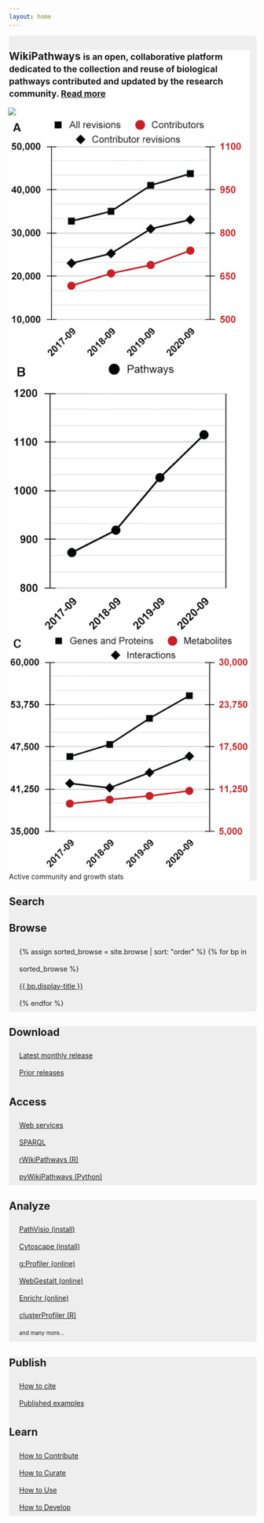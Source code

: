```yaml
---
layout: home
---
```

<div class="container">
  <div class="row gy-6 py-3" style="display:flex; flex-wrap: wrap;">
    <div class="col" style="display:flex;">
      <div class="bg-gradient p-3" style="background-color: #eeeeee;">
        <div class="container">
          <div class="row" style="margin-right: 13px; background-color: #ffffff;">
            <div class="col-7" >
              <h2>WikiPathways <small class="text-muted">is an open, collaborative platform dedicated to the collection and reuse of biological pathways contributed and updated by the research community. <a href="/about.html">Read more</a></small></h2>
            </div>
            <div class="col-4 text-right align-self-center" style="padding-left:0px; margin-left:-2px;">
              <img src="https://upload.wikimedia.org/wikipedia/commons/3/34/Wplogo_500.png"
              width="150px">
            </div>
          </div>
        </div>
      </div>
    </div>
    <div class="col" style="display:flex;">
      <div class="bg-gradient p-3" style="background-color: #eeeeee;">
        <div class="container">
          <div class="row py-3" style="margin-right: 13px; background-color: #ffffff;">
            <div class="col-3 text-center" >
              <img src="/assets/img/stats-figure-1.jpg"/>
            </div>
            <div class="col-3 text-center" >
              <img src="/assets/img/stats-figure-2.jpg"/>
            </div>
            <div class="col-3 text-center" >
              <img src="/assets/img/stats-figure-3.jpg"/>
            </div>            
          </div>
          <div class="row" style="margin-right: 13px; background-color: #ffffff;">
            <div class="col-11 text-center" >
              Active community and growth stats
            </div>
          </div>
        </div>
      </div>
    </div>
  </div>
  <div class="row gy-6 py-3 text-center" >
    <div class="col">
      <div class="bg-gradient p-3" style="background-color: #eeeeee;">
      <h2>Search</h2>
      <div id="blue-searchbox">
   <script> 
	 (function() {
	   var gcse = document.createElement("script");
	   gcse.type = "text/javascript";
	   gcse.async = true;
	   gcse.src = "https://cse.google.com/cse.js?cx=c1b9a23fc5f2875e3";
	   var s = document.getElementsByTagName("script")[0];
	   s.parentNode.insertBefore(gcse, s);
	 })();
	 window.onload = function()
	 { 
	   var searchBox1 =  document.getElementById("gsc-i-id1");
	   searchBox1.placeholder=" ";
	   searchBox1.title="Search WikiPathways"; 
	   var searchBox2 =  document.getElementById("gsc-i-id2");
	   searchBox2.placeholder=" e.g., AKT1 or cancer";
	   searchBox2.title="Search WikiPathways"; 
	 }
   </script>
   <gcse:search></gcse:search>
</div>
      <h2>Browse</h2>
      <ul style="list-style: none; margin-left:-3px; line-height:250%;">
      {% assign sorted_browse = site.browse | sort: "order" %} 
      {% for bp in sorted_browse %}
        <li><a class="btn btn-sm btn-pill {{bp.btn-class}}" href="{{bp.url}}"> {{ bp.display-title }}</a></li>
      {% endfor %}
      </ul>
      </div>
    </div> 
    <div class="col">
      <div class="bg-gradient p-3" style="background-color: #eeeeee;">
      <h2>Download</h2>
      <ul style="list-style: none; margin-left:-3px; line-height:250%;">
      <li> <a class="btn btn-sm btn-pill btn-outline-warning" href="https://data.wikipathways.org/current/" target="_blank">Latest monthly release </a></li>
      <li> <a class="btn btn-sm btn-pill btn-outline-warning" href="https://data.wikipathways.org" target="_blank">Prior releases </a></li>
      </ul>
      <h2>Access</h2>
      <ul style="list-style: none; margin-left:-3px; line-height:250%;">
      <li> <a class="btn btn-sm btn-pill btn-outline-warning" href="https://webservice.wikipathways.org" title="WikiPathways webservice API" target="_blank">Web services </a></li>
      <li><a class="btn btn-sm btn-pill btn-outline-warning" href="https://sparql.wikipathways.org" title="SPARQL endpoint for WikiPathways RDF" target="_blank">SPARQL</a></li>
      <li><a class="btn btn-sm btn-pill btn-outline-warning" href="https://bioconductor.org/packages/rWikiPathways/" title="R package for the WikiPathways webservice API" target="_blank">
      rWikiPathways (R) </a></li>
      <li><a class="btn btn-sm btn-pill btn-outline-warning" href="hhttps://github.com/kozo2/pywikipathways" title="Python client package for the WikiPathways webservice API" target="_blank">
      pyWikiPathways (Python) </a></li>
      </ul>
      </div>
    </div>
    <div class="col">
      <div class="bg-gradient p-3" style="background-color: #eeeeee;">
      <h2>Analyze</h2>
      <ul style="list-style: none; margin-left:-3px; line-height:250%;">
      <li><a class="btn btn-sm btn-pill btn-outline-warning" href="https://pathvisio.org/" 
      title="PathVisio is a free open-source pathway analysis and drawing software which allows drawing, editing, and analyzing biological pathways." target="_blank">
      PathVisio (install)</a></li>
      <li><a class="btn btn-sm btn-pill btn-outline-warning" href="http://apps.cytoscape.org/apps/wikipathways" 
      title="Cytoscape is an open source software platform for visualizing complex-networks and integrating these with any type of attribute data." target="_blank">
      Cytoscape (install)</a></li>
      <li><a class="btn btn-sm btn-pill btn-outline-warning" href="https://biit.cs.ut.ee/gprofiler/gost" title="g:Profiler is a public web server for characterising and manipulating gene lists." target="_blank">
      g:Profiler (online)</a></li>
      <li><a class="btn btn-sm btn-pill btn-outline-warning" href="https://www.webgestalt.org/" title="WebGestalt is designed for functional genomic, proteomic and large-scale genetic studies from which large number of gene lists." target="_blank">
      WebGestalt (online)</a></li>
      <li><a class="btn btn-sm btn-pill btn-outline-warning" href="https://amp.pharm.mssm.edu/Enrichr/" title="Enrichr is a comprehensive gene set enrichment analysis web server. Includes WikiPathways as one of their data sources." target="_blank">
      Enrichr (online)</a></li>
      <li><a class="btn btn-sm btn-pill btn-outline-warning" href="https://bioconductor.org/packages/clusterProfiler/" title="The clusterProfiler R package supports GO and pathway analysis performed as overrepresentation or GSEA." target="_blank">
      clusterProfiler (R)</a></li>
      <li><a href="/tools.html" style="font-size:0.8em; text-decoration:none;">and many more...</a></li>
      </ul>
      </div>
    </div>
    <div class="col">
      <div class="bg-gradient p-3" style="background-color: #eeeeee;">
      <h2>Publish</h2>
      <ul style="list-style: none; margin-left:-3px; line-height:250%;">
      <li><a class="btn btn-sm btn-pill btn-outline-warning" href="/cite.html">
      How to cite</a></li>
      <li><a class="btn btn-sm btn-pill btn-outline-warning" href="https://wikipathways.tumblr.com/" title="Blog of WikiPathways used or mentinoed in publications." target="_blank">
      Published examples</a></li>
      </ul>
      <h2>Learn</h2>
      <ul style="list-style: none; margin-left:-3px; line-height:250%;">
      <li> <a class="btn btn-sm btn-pill btn-outline-warning" href="" target="_blank">How to Contribute </a></li>
      <li> <a class="btn btn-sm btn-pill btn-outline-warning" href="" target="_blank">How to Curate </a></li>
      <li> <a class="btn btn-sm btn-pill btn-outline-warning" href="" target="_blank">How to Use</a></li>
      <li> <a class="btn btn-sm btn-pill btn-outline-warning" href="" target="_blank">How to Develop</a></li>
      </ul>
      </div>
    </div>
  </div>
</div>
